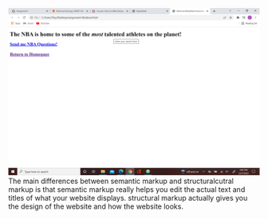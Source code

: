 ![Screenshot](./images/screenshot3.png)
The main differences between semantic markup and structuralcutral markup is that semantic markup really helps you edit the actual text and titles of what your website displays. structural markup actually gives you the design of the website and how the website looks.
